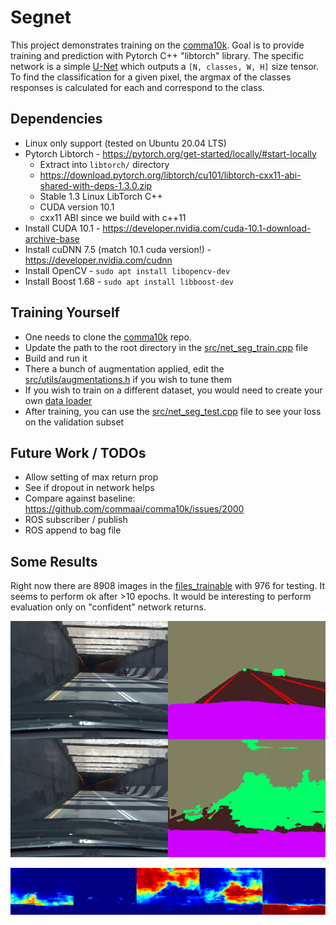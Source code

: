 # Segnet

This project demonstrates training on the [comma10k](https://github.com/commaai/comma10k).
Goal is to provide training and prediction with Pytorch C++ "libtorch" library.
The specific network is a simple [U-Net](https://arxiv.org/abs/1505.04597) which outputs a `[N, classes, W, H]` size tensor.
To find the classification for a given pixel, the argmax of the classes responses is calculated for each and correspond to the class.


## Dependencies

* Linux only support (tested on Ubuntu 20.04 LTS)
* Pytorch Libtorch - https://pytorch.org/get-started/locally/#start-locally
  * Extract into `libtorch/` directory
  * https://download.pytorch.org/libtorch/cu101/libtorch-cxx11-abi-shared-with-deps-1.3.0.zip
  * Stable 1.3 Linux LibTorch C++
  * CUDA version 10.1
  * cxx11 ABI since we build with c++11
* Install CUDA 10.1 - https://developer.nvidia.com/cuda-10.1-download-archive-base
* Install cuDNN 7.5 (match 10.1 cuda version!) - https://developer.nvidia.com/cudnn
* Install OpenCV - `sudo apt install libopencv-dev`
* Install Boost 1.68 - `sudo apt install libboost-dev`



## Training Yourself

- One needs to clone the [comma10k](https://github.com/commaai/comma10k) repo.
- Update the path to the root directory in the [src/net_seg_train.cpp](src/net_seg_train.cpp) file
- Build and run it
- There a bunch of augmentation applied, edit the [src/utils/augmentations.h](src/utils/augmentations.h) if you wish to tune them
- If you wish to train on a different dataset, you would need to create your own [data loader](src/data/)
- After training, you can use the [src/net_seg_test.cpp](src/net_seg_test.cpp) file to see your loss on the validation subset


## Future Work / TODOs

- Allow setting of max return prop
- See if dropout in network helps
- Compare against baseline: https://github.com/commaai/comma10k/issues/2000
- ROS subscriber / publish
- ROS append to bag file


## Some Results

Right now there are 8908 images in the [files_trainable](https://github.com/commaai/comma10k/blob/master/files_trainable) with 976 for testing.
It seems to perform ok after >10 epochs.
It would be interesting to perform evaluation only on "confident" network returns.

![](docs/example_pred.png)

![](docs/example_probs.png)

